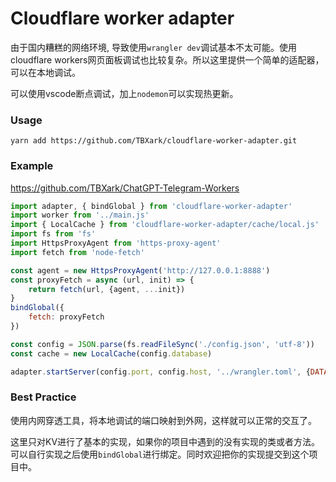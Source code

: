 # Cloudflare worker adapter

由于国内糟糕的网络环境, 导致使用`wrangler dev`调试基本不太可能。使用cloudflare workers网页面板调试也比较复杂。所以这里提供一个简单的适配器，可以在本地调试。

可以使用vscode断点调试，加上`nodemon`可以实现热更新。


### Usage

```shell
yarn add https://github.com/TBXark/cloudflare-worker-adapter.git
```

### Example

https://github.com/TBXark/ChatGPT-Telegram-Workers

```js
import adapter, { bindGlobal } from 'cloudflare-worker-adapter'
import worker from '../main.js'
import { LocalCache } from 'cloudflare-worker-adapter/cache/local.js'
import fs from 'fs'
import HttpsProxyAgent from 'https-proxy-agent'
import fetch from 'node-fetch'

const agent = new HttpsProxyAgent('http://127.0.0.1:8888')
const proxyFetch = async (url, init) => {
    return fetch(url, {agent, ...init})
}
bindGlobal({ 
    fetch: proxyFetch
})

const config = JSON.parse(fs.readFileSync('./config.json', 'utf-8'))
const cache = new LocalCache(config.database)

adapter.startServer(config.port, config.host, '../wrangler.toml', {DATABASE: cache}, {server: config.server}, worker.fetch)

```

### Best Practice

使用内网穿透工具，将本地调试的端口映射到外网，这样就可以正常的交互了。

这里只对KV进行了基本的实现，如果你的项目中遇到的没有实现的类或者方法。可以自行实现之后使用`bindGlobal`进行绑定。同时欢迎把你的实现提交到这个项目中。